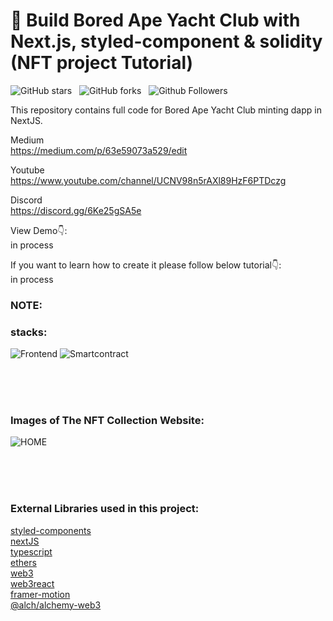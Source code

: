 # 🔴 Build Bored Ape Yacht Club with Next.js, styled-component & solidity (NFT project Tutorial)

![GitHub stars](https://img.shields.io/github/stars/nft-utilz/MD_minting_website_frontend?style=social&logo=ApacheSpark&label=Stars&maxAge=2592000)&nbsp;&nbsp;
![GitHub forks](https://img.shields.io/github/forks/nft-utilz/MD_minting_website_frontend?style=social&logo=KashFlow)&nbsp;&nbsp;
![Github Followers](https://img.shields.io/github/followers/nft-utilz.svg?style=social&label=Follow&maxAge=2592000)&nbsp;&nbsp;<br />

This repository contains full code for Bored Ape Yacht Club minting dapp in NextJS. <br />

Medium <br />
https://medium.com/p/63e59073a529/edit <br />

Youtube <br />
https://www.youtube.com/channel/UCNV98n5rAXl89HzF6PTDczg <br />

Discord <br />
https://discord.gg/6Ke25gSA5e <br />

View Demo👇: <br />
in process
<!-- https://the-weirdos.netlify.app/ <br /> -->


If you want to learn how to create it please follow below tutorial👇: <br />
in process
<!--https://youtu.be/edr2o59Twrs <br /> -->
<!-- https://www.youtube.com/channel/UCNV98n5rAXl89HzF6PTDczg<br /> -->
<!-- [![YouTube Video Views](https://img.shields.io/youtube/views/edr2o59Twrs?style=social)](https://www.youtube.com/channel/UCNV98n5rAXl89HzF6PTDczg)<br /> -->


### NOTE:  <br />
 
 ### stacks:

![Frontend](https://github.com/nft-utilz/MD_minting_website_frontend/blob/main/readme-images/carbon.png)
![Smartcontract](https://github.com/nft-utilz/MD_minting_website_frontend/blob/main/readme-images/carbon-sm.png)

<br/>
<br/>
<br/>

### Images of The NFT Collection Website:

![HOME](https://github.com/nft-utilz/MD_minting_website_frontend/blob/main/readme-images/minting-dapp-screen.png)
 

<br/>
<br/>
<br/>
<!-- ### Resources Used in This Project -->

<!-- Character Figures: https://bigheads.io/ <br /> -->
<!-- Fonts: https://fontsource.org/ <br /> -->
<!-- Svg Icons From: https://icons8.com & https://freesvg.org/   <br /> -->

### External Libraries used in this project: 

[styled-components](https://styled-components.com/docs/advanced) <br />
[nextJS](https://nextjs.org/) <br />
[typescript](https://www.typescriptlang.org/) <br />
[ethers](https://www.npmjs.com/package/ethers) <br />
[web3](https://www.npmjs.com/package/web3) <br />
[web3react](https://github.com/NoahZinsmeister/web3-react) <br />
[framer-motion](https://www.npmjs.com/package/framer-motion) <br />
[@alch/alchemy-web3](https://www.npmjs.com/package/@alch/alchemy-web3) <br />
 


 
